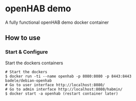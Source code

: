 # openHAB demo

A fully functional openHAB demo docker container

## How to use

### Start & Configure

Start the dockers containers

    # Start the dockers
    $ docker run -ti --name openhab -p 8080:8080 -p 8443:8443 badele/debian-openhab
    # Go to user interface http://localhost:8080/
    # Go to admin interface http://localhost:8080/habmin/
    $ docker start -a openhab (restart container later)